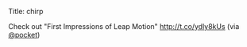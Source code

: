 Title: chirp

Check out "First Impressions of Leap Motion" <a href="http://t.co/ydly8kUs">http://t.co/ydly8kUs</a> (via <a href="http://twitter.com/pocket">@pocket</a>)
